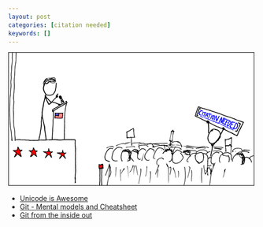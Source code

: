 ```yaml
---
layout: post
categories: [citation needed]
keywords: []
---
```


![citation-needed](/static/posts/citation-needed/xkcd_protester.png)

* [Unicode is Awesome](https://wisdom.engineering/awesome-unicode/)
* [Git - Mental models and Cheatsheet](https://dsinecos.github.io/blog/Git-basics)
* [Git from the inside out](https://codewords.recurse.com/issues/two/git-from-the-inside-out)
